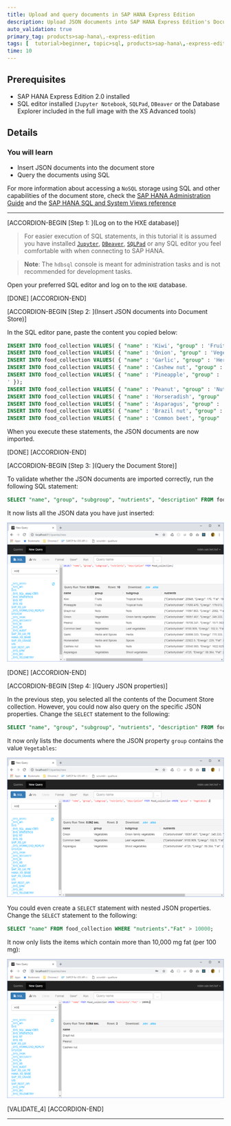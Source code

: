 ```yaml
---
title: Upload and query documents in SAP HANA Express Edition
description: Upload JSON documents into SAP HANA Express Edition's Document Store and query its data
auto_validation: true
primary_tag: products>sap-hana\,-express-edition
tags: [  tutorial>beginner, topic>sql, products>sap-hana\,-express-edition ]
time: 10
---
```


## Prerequisites  
 - SAP HANA Express Edition 2.0 installed
 - SQL editor installed (`Jupyter Notebook`, `SQLPad`, `DBeaver` or the Database Explorer included in the full image with the XS Advanced tools)

## Details
### You will learn  
- Insert JSON documents into the document store
- Query the documents using SQL

For more information about accessing a `NoSQL` storage using SQL and other capabilities of the document store, check the [SAP HANA Administration Guide](https://help.sap.com/viewer/6b94445c94ae495c83a19646e7c3fd56/2.0.03/en-US/5e783b7f5a9749bcbfffe167524aeccc.html) and the [SAP HANA SQL and System Views reference](https://help.sap.com/viewer/4fe29514fd584807ac9f2a04f6754767/2.0.03/en-US/2282aef7db6846b68f09d72be04cb9c0.html?q=document%20store)


---

[ACCORDION-BEGIN [Step 1: ](Log on to the HXE database)]

> For easier execution of SQL statements, in this tutorial it is assumed you have installed [`Jupyter`](https://developers.sap.com/tutorials/mlb-hxe-tools-jupyter.html), [`DBeaver`](https://developers.sap.com/tutorials/hxe-cj1-download-sql-client.html), [`SQLPad`](https://blogs.sap.com/2018/02/05/sqlpad-meets-sap-hana/) or any SQL editor you feel comfortable with when connecting to SAP HANA.

> **Note**: The `hdbsql` console is meant for administration tasks and is not recommended for development tasks.

Open your preferred SQL editor and log on to the `HXE` database.

[DONE]
[ACCORDION-END]


[ACCORDION-BEGIN [Step 2: ](Insert JSON documents into Document Store)]

In the SQL editor pane, paste the content you copied below:

```SQL
INSERT INTO food_collection VALUES( { "name" : 'Kiwi', "group" : 'Fruits', "subgroup" : 'Tropical fruits', "nutrients" : { "Carbohydrate" : 20945.0, "Energy" : 176.0, "Fat" : 1955.0, "Fiber" : 1925.0, "Proteins" : 1421.3 }, "description" : 'The kiwifruit, often shortened to kiwi in many parts of the world, is the edible berry of a woody vine in the genus Actinidia. The most common cultivar group of kiwifruit (''Hayward'') is oval, about the size of a large hen''s egg (5?8 centimetres in length and 4.5?5.5 centimetres in diameter). It has a fibrous, dull greenish-brown skin and bright green or golden flesh with rows of tiny, black, edible seeds. The fruit has a soft texture and a sweet but unique flavor, and today is a commercial crop in several countries, such as Italy, New Zealand, Chile, Greece and France.' });
INSERT INTO food_collection VALUES( { "name" : 'Onion', "group" : 'Vegetables', "subgroup" : 'Onion-family vegetables', "nutrients" : { "Carbohydrate" : 18057.407, "Energy" : 345.333, "Fat" : 0.0, "Fiber" : 2296.154, "Proteins" : 2150.741 }, "description" : 'Allium haematochiton is a species of wild onion known by the common name redskin onion. It is native to northern Baja California and southern California. It it grows on the slopes of the coastal hills and mountains, such as those of the Peninsular Ranges, Transverse Ranges, and southern California Coast Ranges.' });
INSERT INTO food_collection VALUES( { "name" : 'Garlic', "group" : 'Herbs and Spices', "subgroup" : 'Herbs', "nutrients" : { "Carbohydrate" : 50898.333, "Energy" : 770.333, "Fat" : 0.0, "Fiber" : 3850.000, "Proteins" : 8301.667 }, "description" : 'With a history of human use of over 7,000 years, garlic (Allium sativum) is native to central Asia, and has long been a staple in the Mediterranean region, as well as a frequent seasoning in Asia, Africa, and Europe. There are two sub-varieties of allium sativum: Allium sativum var. sativum (soft-necked garlic) and Allium sativum var. ophioscorodon (hard-necked garlic). Soft-necked garlic is the most commonly found. Bulb garlic is available in many forms, including fresh, frozen, dried, fermented (black garlic) and shelf stable products (in tubes or jars).' });
INSERT INTO food_collection VALUES( { "name" : 'Cashew nut', "group" : 'Nuts', "subgroup" : 'Nuts', "nutrients" : { "Carbohydrate" : 33540.993, "Energy" : 1622.625, "Fat" : 15466.667, "Fiber" : 2381.818, "Proteins" : 13402.857 }, "description" : 'The cashew, or caju, is a small tree native to Brazil. Cashew nuts are the seeds of the cashew apple, and are found in the grey bump at the end of the fruit. The cashew apple itself is sweet, soft and juicy.Cashews are usually sold roasted and salted and eaten as a snack.' });
INSERT INTO food_collection VALUES( { "name" : 'Pineapple', "group" : 'Fruits', "subgroup" : 'Tropical fruits', "nutrients" : { "Carbohydrate" : 17650.476, "Energy" : 179.613, "Fat" : 2188.600, "Fiber" : 705.263, "Proteins" : 542.857 }, "description" : 'The Pineapple (Ananas comosus), named for its resemblance to the pine cone, is a tropical plant with edible multiple fruit consisting of coalesced berries, and the most economically significant plant in the Bromeliaceae family. Pineapples may be cultivated from a crown cutting of the fruit, possibly flowering in 20–24 months and fruiting in the following six months. Pineapple does not ripen significantly post-harvest. Pineapples are consumed fresh, cooked, juiced, and preserved, and are found in a wide array of cuisines. In addition to consumption, in the Philippines the pineapple''s leaves are used to produce the textile fiber piña- employed as a component of wall paper and furnishings, amongst other uses.
' });
INSERT INTO food_collection VALUES( { "name" : 'Peanut', "group" : 'Nuts', "subgroup" : 'Nuts', "nutrients" : { "Carbohydrate" : 19706.341, "Energy" : 1571.563, "Fat" : 14543.900, "Fiber" : 6891.892, "Proteins" : 22098.293 }, "description" : 'The peanut, also known as the groundnut and the goober and taxonomically classified as Arachis hypogaea, is a legume crop grown mainly for its edible seeds. It is widely grown in the tropics and subtropics, being important to both small and large commercial producers. It is classified as both a grain legume and, because of its high oil content, an oil crop. World annual production of shelled peanuts was 42 million tonnes in 2014. Atypically among crop plants, peanut pods develop underground rather than aboveground. It is this characteristic that the botanist Linnaeus used to assign the specific name hypogaea, which means "under the earth."' });
INSERT INTO food_collection VALUES( { "name" : 'Horseradish', "group" : 'Herbs and Spices', "subgroup" : 'Spices', "nutrients" : { "Carbohydrate" : 22922.500, "Energy" : 229.000, "Fat" : 700.000, "Fiber" : 3600.000, "Proteins" : 4557.500 }, "description" : 'Horseradish (Armoracia rusticana, syn. Cochlearia armoracia) is a perennial plant of the Brassicaceae family (which also includes mustard, wasabi, broccoli, and cabbage). The plant is probably native to southeastern Europe and western Asia. It is now popular around the world. It grows up to 1.5 metres (5 feet) tall, and is cultivated primarily for its large, white, tapered root. The intact horseradish root has hardly any aroma. When cut or grated, however, enzymes from the now-broken plant cells break down sinigrin to produce allyl isothiocyanate, which irritates the mucous membranes of the sinuses and eyes. Once exposed to air (via grating) or heat, if not used immediately or mixed in vinegar, the grated mash darkens, loses its pungency, and becomes unpleasantly bitter-tasting.' });
INSERT INTO food_collection VALUES( { "name" : 'Asparagus', "group" : 'Vegetables', "subgroup" : 'Shoot vegetables', "nutrients" : { "Carbohydrate" : 4725.000, "Energy" : 58.364, "Fat" : 2150.000, "Fiber" : 1276.471, "Proteins" : 2872.889 }, "description" : 'Asparagus officinalis is a spring vegetable, a flowering perennial plant species in the genus Asparagus. It was once classified in the lily family, like its Allium cousins, onions and garlic, but the Liliaceae have been split and the onion-like plants are now in the family Amaryllidaceae and asparagus in the Asparagaceae. Asparagus officinalis is native to most of Europe, northern Africa and western Asia, and is widely cultivated as a vegetable crop.' });
INSERT INTO food_collection VALUES( { "name" : 'Brazil nut', "group" : 'Nuts', "subgroup" : 'Nuts', "nutrients" : { "Carbohydrate" : 11897.863, "Energy" : 2082.000, "Fat" : 67459.500, "Fiber" : 4266.667, "Proteins" : 11679.000 }, "description" : 'The Brazil nut (Bertholletia excelsa) is a South American tree in the family Lecythidaceae, and also the name of the tree''s commercially harvested edible seed.' });
INSERT INTO food_collection VALUES( { "name" : 'Common beet', "group" : 'Vegetables', "subgroup" : 'Leaf vegetables', "nutrients" : { "Carbohydrate" : 9100.909, "Energy" : 102.500, "Fat" : 0.0, "Fiber" : 2327.273, "Proteins" : 1490.000 }, "description" : 'The beet (Beta vulgaris) is a plant in the Chenopodiaceae family which is now included in Amaranthaceae family. It is best known in its numerous cultivated varieties, the most well known of which is the root vegetable known as the beetroot or garden beet. However, other cultivated varieties include the leaf vegetable chard, as well as the root vegetable sugar beet, which is important in the production of table sugar, and mangelwurzel, which is a fodder crop. Three subspecies are typically recognised. All cultivated varieties fall into the subspecies Beta vulgaris subsp. vulgaris, while Beta vulgaris subsp. maritima, commonly known as the sea beet, is the wild ancestor of these, and is found throughout the Mediterranean, the Atlantic coast of Europe, the Near East, and India. A second wild subspecies, Beta vulgaris subsp. adanensis, occurs from Greece to Syria. The roots are most commonly deep red-purple in color, but come in a wide variety of other shades, including golden yellow and red-and-white striped. Beta vulgaris is a herbaceous biennial or, rarely, perennial plant with leafy stems growing to 1–2 m tall. The leaves are heart-shaped, 5–20 cm long on wild plants (often much larger in cultivated plants). The flowers are produced in dense spikes; each flower is very small, 3–5 mm diameter, green or tinged reddish, with five petals; they are wind pollinated. The fruit is a cluster of hard nutlets.' });
```

When you execute these statements, the JSON documents are now imported.

[DONE]
[ACCORDION-END]


[ACCORDION-BEGIN [Step 3: ](Query the Document Store)]

To validate whether the JSON documents are imported correctly, run the following SQL statement:

```SQL
SELECT "name", "group", "subgroup", "nutrients", "description" FROM food_collection;
```

It now lists all the JSON data you have just inserted:

![foodDB database](hxe-docstore-02-query-jsondocs-02.png)


[DONE]
[ACCORDION-END]

[ACCORDION-BEGIN [Step 4: ](Query JSON properties)]

In the previous step, you selected all the contents of the Document Store collection. However, you could now also query on the specific JSON properties. Change the `SELECT` statement to the following:

```SQL
SELECT "name", "group", "subgroup", "nutrients", "description" FROM food_collection WHERE "group" = 'Vegetables';
```

It now only lists the documents where the JSON property `group` contains the value `Vegetables`:

![foodDB database](hxe-docstore-02-query-jsondocs-03.png)

You could even create a `SELECT` statement with nested JSON properties. Change the `SELECT` statement to the following:

```SQL
SELECT "name" FROM food_collection WHERE "nutrients"."Fat" > 10000;
```

It now only lists the items which contain more than 10,000 mg fat (per 100 mg):

![foodDB database](hxe-docstore-02-query-jsondocs-04.png)


[VALIDATE_4]
[ACCORDION-END]



---
